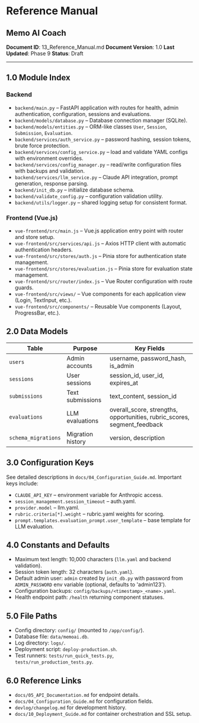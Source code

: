 # Reference Manual
## Memo AI Coach

**Document ID**: 13_Reference_Manual.md
**Document Version**: 1.0
**Last Updated**: Phase 9
**Status**: Draft

---

## 1.0 Module Index
### Backend
- `backend/main.py` – FastAPI application with routes for health, admin authentication, configuration, sessions and evaluations.
- `backend/models/database.py` – Database connection manager (SQLite).
- `backend/models/entities.py` – ORM-like classes `User`, `Session`, `Submission`, `Evaluation`.
- `backend/services/auth_service.py` – password hashing, session tokens, brute force protection.
- `backend/services/config_service.py` – load and validate YAML configs with environment overrides.
- `backend/services/config_manager.py` – read/write configuration files with backups and validation.
- `backend/services/llm_service.py` – Claude API integration, prompt generation, response parsing.
- `backend/init_db.py` – initialize database schema.
- `backend/validate_config.py` – configuration validation utility.
- `backend/utils/logger.py` – shared logging setup for consistent format.

### Frontend (Vue.js)
- `vue-frontend/src/main.js` – Vue.js application entry point with router and store setup.
- `vue-frontend/src/services/api.js` – Axios HTTP client with automatic authentication headers.
- `vue-frontend/src/stores/auth.js` – Pinia store for authentication state management.
- `vue-frontend/src/stores/evaluation.js` – Pinia store for evaluation state management.
- `vue-frontend/src/router/index.js` – Vue Router configuration with route guards.
- `vue-frontend/src/views/` – Vue components for each application view (Login, TextInput, etc.).
- `vue-frontend/src/components/` – Reusable Vue components (Layout, ProgressBar, etc.).

## 2.0 Data Models
| Table | Purpose | Key Fields |
|-------|---------|-----------|
| `users` | Admin accounts | username, password_hash, is_admin |
| `sessions` | User sessions | session_id, user_id, expires_at |
| `submissions` | Text submissions | text_content, session_id |
| `evaluations` | LLM evaluations | overall_score, strengths, opportunities, rubric_scores, segment_feedback |
| `schema_migrations` | Migration history | version, description |

## 3.0 Configuration Keys
See detailed descriptions in `docs/04_Configuration_Guide.md`. Important keys include:
- `CLAUDE_API_KEY` – environment variable for Anthropic access.
- `session_management.session_timeout` – auth.yaml.
- `provider.model` – llm.yaml.
- `rubric.criteria[*].weight` – rubric.yaml weights for scoring.
- `prompt.templates.evaluation_prompt.user_template` – base template for LLM evaluation.

## 4.0 Constants and Defaults
- Maximum text length: 10,000 characters (`llm.yaml` and backend validation).
- Session token length: 32 characters (`auth.yaml`).
- Default admin user: `admin` created by `init_db.py` with password from `ADMIN_PASSWORD` env variable (optional, defaults to 'admin123').
- Configuration backups: `config/backups/<timestamp>_<name>.yaml`.
- Health endpoint path: `/health` returning component statuses.

## 5.0 File Paths
- Config directory: `config/` (mounted to `/app/config/`).
- Database file: `data/memoai.db`.
- Log directory: `logs/`.
- Deployment script: `deploy-production.sh`.
- Test runners: `tests/run_quick_tests.py`, `tests/run_production_tests.py`.

## 6.0 Reference Links
- `docs/05_API_Documentation.md` for endpoint details.
- `docs/04_Configuration_Guide.md` for configuration fields.
- `devlog/changelog.md` for development history.
- `docs/10_Deployment_Guide.md` for container orchestration and SSL setup.
